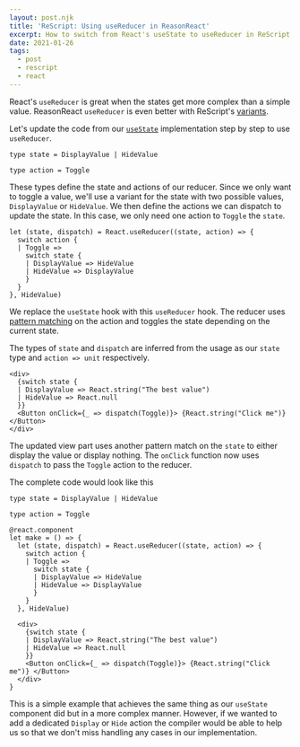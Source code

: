 ```yaml
---
layout: post.njk
title: 'ReScript: Using useReducer in ReasonReact'
excerpt: How to switch from React's useState to useReducer in ReScript using ReasonReact
date: 2021-01-26
tags:
  - post
  - rescript
  - react
---
```


React's `useReducer` is great when the states get more complex than a simple
value. ReasonReact `useReducer` is even better with ReScript's [variants](https://rescript-lang.org/docs/manual/latest/variant).

Let's update the code from our [`useState`](/posts/using-usestate-in-reasonreact/)
implementation step by step to use `useReducer`.

```reason
type state = DisplayValue | HideValue

type action = Toggle
```

These types define the state and actions of our reducer. Since we only want to toggle a
value, we'll use a variant for the state with two possible values, `DisplayValue` or
`HideValue`. We then define the actions we can dispatch to update the state. In
this case, we only need one action to `Toggle` the `state`.

```reason
let (state, dispatch) = React.useReducer((state, action) => {
  switch action {
  | Toggle =>
    switch state {
    | DisplayValue => HideValue
    | HideValue => DisplayValue
    }
  }
}, HideValue)
```

We replace the `useState` hook with this `useReducer` hook. The reducer uses [pattern
matching](https://rescript-lang.org/docs/manual/latest/pattern-matching-destructuring#switch-based-on-shape-of-data)
on the action and toggles the state depending on the current state.

The types of
`state` and `dispatch` are inferred from the usage as our `state` type and
`action => unit` respectively.

```reason
<div>
  {switch state {
  | DisplayValue => React.string("The best value")
  | HideValue => React.null
  }}
  <Button onClick={_ => dispatch(Toggle)}> {React.string("Click me")} </Button>
</div>
```

The updated view part uses another pattern match on the `state` to either display
the value or display nothing. The `onClick` function now uses `dispatch` to pass the
`Toggle` action to the reducer.

The complete code would look like this

```reason
type state = DisplayValue | HideValue

type action = Toggle

@react.component
let make = () => {
  let (state, dispatch) = React.useReducer((state, action) => {
    switch action {
    | Toggle =>
      switch state {
      | DisplayValue => HideValue
      | HideValue => DisplayValue
      }
    }
  }, HideValue)

  <div>
    {switch state {
    | DisplayValue => React.string("The best value")
    | HideValue => React.null
    }}
    <Button onClick={_ => dispatch(Toggle)}> {React.string("Click me")} </Button>
  </div>
}
```

This is a simple example that achieves the same thing as our `useState`
component did but in a more complex manner. However, if we wanted to add a dedicated `Display` or
`Hide` action the compiler would be able to help us so that we don't miss
handling any cases in our implementation.
